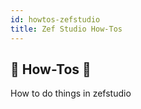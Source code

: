 ```yaml
---
id: howtos-zefstudio
title: Zef Studio How-Tos
---
```


  
## 🤠 How-Tos 🤠  
How to do things in zefstudio